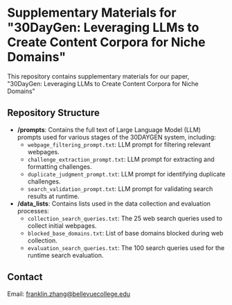 # Supplementary Materials for "30DayGen: Leveraging LLMs to Create Content Corpora for Niche Domains"

This repository contains supplementary materials for our paper, "30DayGen: Leveraging LLMs to Create Content Corpora for Niche Domains"

## Repository Structure

- **/prompts**: Contains the full text of Large Language Model (LLM) prompts used for various stages of the 30DAYGEN system, including:
  - `webpage_filtering_prompt.txt`: LLM prompt for filtering relevant webpages.
  - `challenge_extraction_prompt.txt`: LLM prompt for extracting and formatting challenges.
  - `duplicate_judgment_prompt.txt`: LLM prompt for identifying duplicate challenges.
  - `search_validation_prompt.txt`: LLM prompt for validating search results at runtime.
- **/data_lists**: Contains lists used in the data collection and evaluation processes:
  - `collection_search_queries.txt`: The 25 web search queries used to collect initial webpages.
  - `blocked_base_domains.txt`: List of base domains blocked during web collection.
  - `evaluation_search_queries.txt`: The 100 search queries used for the runtime search evaluation.

## Contact

Email: franklin.zhang@bellevuecollege.edu
